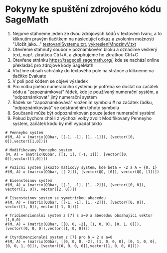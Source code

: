 # Pokyny ke spuštění zdrojového kódu SageMath
1. Nejprve stáhneme jeden ze dvou zdrojových kódů v textovém tvaru, a to kliknutím pravým tlačítkem na následující odkaz a zvolením možnosti "Uložit jako..." [testovaniSystemu.txt](https://raw.githubusercontent.com/StefanHajduk/BachelorThesis/master/testovaniSystemu.txt), [vykresleniMnozinyV.txt](https://raw.githubusercontent.com/StefanHajduk/BachelorThesis/master/vykresleniMnozinyV.txt)
2. Otevřeme stáhnutý soubor v poznámkovém bloku a označíme veškerý text, např. zkratkou Ctrl+A, a zkopírujeme ho zkratkou Ctrl+C
3. Otevřene stránku https://sagecell.sagemath.org/, kde se nachází online překladač pro zdrojové kódy SageMath
4. Vložíme obsah schránky do textového pole na stránce a klikneme na tlačítko Evaluate
5. V poli pod kódem se objeví výsledek
6. Pro volbu jiného numeračního systému je potřeba se dostat na začátek kódu a "zapoznámkovat" řádek, kde je používaný numerační systém, a "odpoznámkovat" jiný numerační systém
7. Řádek se "zapoznámkovává" vložením symbolu # na začátek řádku, "odpoznámkovává" se odstraněním tohoto symbolu
8. Současně může být odpoznámkován pouze jeden numerační systém!
9. Pokud bychom chtěli z výchozí volby zvolit Modifikovany Penneyho system, začátek kódu by měl vypadat takto
```console
# Penneyho system
#(M, A) = (matrix(QQbar, [[-1, -1], [1, -1]]), [vector([0, 0]),vector([1,0])])

# Modifikovany Penneyho system
(M, A) = (matrix(QQbar, [[1, 1], [-1, 1]]), [vector([0, 0]),vector([1,0])])

# Pozicni system jakozto maticovy system, kde beta = -2 a A = {0, 1}
#(M, A) = (matrix(QQbar, [[-2]]), [vector(QQ, [0]), vector(QQ, [1])])

# Eisensteinuv system
#(M, A) = (matrix(QQbar, [[-1, -1], [1, -2]]), [vector([0, 0]), vector([1, 0]), vector([2, 0])])

# Eisensteinuv system se symetrickou abecedou
#(M, A) = (matrix(QQbar, [[-1, -1], [1, -2]]), [vector([0, 0]), vector([1, 0]), vector([-1, 0])])

# Tridimenzionalni system z [7] s a=0 a abecedou obsahujici vektor (1,0,0)
#(M, A) = (matrix(QQbar, [[0, 0, -2], [1, 0, 0], [0, 1, 0]]), [vector([0, 0, 0]),vector([1, 0, 0])])

# Ctyrdimenzionalni system z [7] pro b = 2 a a=0
#(M, A) = (matrix(QQbar, [[0, 0, 0, -2], [1, 0, 0, 0], [0, 1, 0, 0], [0, 0, 1, 0]]), [vector([0, 0, 0, 0]),vector([1, 0, 0, 0])])
```

